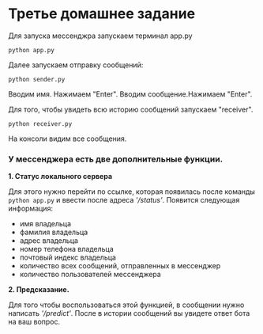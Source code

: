 # Третье домашнее задание
Для запуска мессенджра  запускаем терминал app.py

`python app.py`

Далее запускаем отправку сообщений:

`python sender.py`

Вводим имя. Нажимаем "Enter". 
Вводим сообщение.Нажимаем "Enter". 

Для того, чтобы увидеть всю историю сообщений запускаем "receiver".

`python receiver.py`

На консоли видим все сообщения.

### **У мессенджера есть две дополнительные функции.**

**1. Статус локального сервера**

 Для этого нужно перейти по ссылке, которая появилась после команды
`python app.py` и ввести после адреса *'/status'*. Появится следующая информация:

- имя владельца
- фамилия владельца
- адрес владельца
- номер телефона владельца
- почтовый индекс владельца
- количество всех сообщений, отправленных в мессенджер
- количество пользователей мессенджера

**2. Предсказание.**

Для того чтобы воспользоваться этой функцией, в сообщении нужно написать *'/predict'*.
После в истории сообщений вы увидете ответ бота на ваш вопрос.

